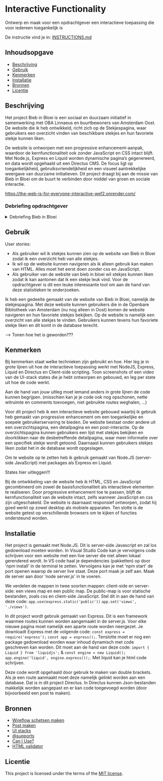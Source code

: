 # Interactive Functionality

Ontwerp en maak voor een opdrachtgever een interactieve toepassing die voor iedereen toegankelijk is

De instructie vind je in: [INSTRUCTIONS.md](https://github.com/fdnd-task/the-web-is-for-everyone-interactive-functionality/blob/main/docs/INSTRUCTIONS.md)


## Inhoudsopgave

  * [Beschrijving](#beschrijving)
  * [Gebruik](#gebruik)
  * [Kenmerken](#kenmerken)
  * [Installatie](#installatie)
  * [Bronnen](#bronnen)
  * [Licentie](#licentie)

## Beschrijving
<!-- Bij Beschrijving staat kort beschreven wat voor project het is en wat je hebt gemaakt -->
<!-- Voeg een mooie poster visual of video toe 📸 -->
<!-- Voeg een link toe naar GitHub Pages 🌐-->

Het project Bieb in Bloei is een sociaal en duurzaam initiatief in samenwerking met OBA Linnaeus en buurtbewoners van Amsterdam Oost. De website die ik heb ontwikkeld, richt zich op de Stekjespagina, waar gebruikers een overzicht vinden van beschikbare stekjes en hun favoriete stekje kunnen liken. 

De website is ontworpen met een progressive enhancement-aanpak, waardoor de kernfunctionaliteit ook zonder JavaScript en CSS intact blijft. Met Node.js, Express en Liquid worden dynamische pagina’s gegenereerd, en data wordt opgehaald uit een Directus CMS. De focus ligt op toegankelijkheid, gebruiksvriendelijkheid en een visueel aantrekkelijke weergave van duurzame initiatieven. Dit project draagt bij aan de missie van Bieb in Bloei om de buurt te verbinden door middel van groen en sociale interactie.

https://the-web-is-for-everyone-interactive-wef2.onrender.com/

### Debriefing opdrachtgever

<details><summary>Debriefing Bieb in Bloei</summary>

### Communicatie

#### Hoe gaan we communiceren?
- **Donderdag 13 maart 9.30 uur** op locatie sprint review: Linnaeusstraat 44, 1092 CL Amsterdam + rondleiding (Nazneen meevragen)
- **Mail opdrachtgever:** [m.j.gunsing@hva.nl](mailto:m.j.gunsing@hva.nl)

---

### Achtergrondinformatie

#### Wie is de opdrachtgever?
- **Bieb in Bloei (BiB)** is een sociaal groenproject dat is bedacht, opgezet en uitgevoerd door studenten van Living Lab Buurtcampus Oost (HvA) voor en met buurtbewoners in Amsterdam Oost, in samenwerking met OBA Linnaeus.
- Het is een **fysieke ontmoetingsplek** met een vast programma dat gaat draaien vanaf 26 maart, met een ondersteunende website die in de hoek ook op een pc staat voor bezoekers van de bieb.
- De website biedt een overzicht van duurzame projecten die zijn opgesteld door de Buurtcampus Oost. 
  - **Doel:** Samen de buurt duurzamer, gezonder en inclusiever maken. 
  - **Voorbeelden van projecten:** De Stekjes Bieb, De Zadenbieb en de Geveltuin.
- **Bieb in Bloei-hoek** in de bibliotheek van Amsterdam biedt informatie over alles wat te maken heeft met groen, zoals planten/stekjes ruilen, zonnepanelen laten plaatsen, zaden ruilen en boeken lezen over duurzaamheid.

---

### Opdrachtomschrijving & Doelstelling

#### Wat is het hoofddoel van de website?
De website speelt een centrale rol in het project Bieb in Bloei. Het hoofddoel is om de buurt dichter bij elkaar te brengen door middel van een **groene en sociale insteek**. Dit wordt bereikt door mensen te betrekken bij lokale groene initiatieven en het stimuleren van sociale cohesie.

#### Mogelijke verbeteringen voor de website:
- **Mascotte Harry**: Interactieve en speelse presentatie van informatie voor zowel jongeren als volwassenen.
- **Visueel aantrekkelijke duurzaamheid**: Groen en duurzaamheid moeten op een aantrekkelijke manier worden gepresenteerd zonder een ‘saaie’ uitstraling.
- **Sociale interactie**: Verhalen en ervaringen van buurtbewoners kunnen bijdragen aan de betrokkenheid.
- **Creatieve functionaliteiten**: Denk aan een **weather API** of andere interactieve elementen.
- **Functionele verbeteringen**: Gebruiksvriendelijke structuur met duidelijke code- en designconventies.
- **Laagdrempelige toegankelijkheid**: Extra uitleg over aanvragen van gemeentelijke zaken via de website.

#### Zijn er specifieke functies die jullie op de website willen hebben?
Er zijn geen verplichte functies vanuit de opdrachtgever, maar er is **volledige creatieve vrijheid** om innovatieve toevoegingen te bedenken.

#### Wat moeten we bereiken zodat de opdrachtgever tevreden is?
- Gebruik van de bestaande **styleguide**.
- **Dynamische data** implementeren (de website hoeft niet volledig af te zijn).

---

### Aanleiding

#### Waarom wordt deze opdracht nu ingediend?
- Studenten krijgen een **frisse blik** op de website en brengen mogelijke verbeteringen aan.
- **Bieb in Bloei** krijgt een vaste plek in de bibliotheek van Amsterdam, en de website moet relevant en interessant blijven.

---

### Oplevering
- **Gebruik van de styleguide** van Nazneen.
- **Oplevering via e-mail** met de desbetreffende **GitHub live-links**.

---

### Randvoorwaarden

#### Wat is noodzakelijk om te starten?
- Gebruik van **Node.js** voor het ophalen van data.
- Styling en functionaliteit toevoegen met **HTML, JavaScript en CSS**.
- **Sprint (serverside) duurt twee weken**.
- Nog te ontvangen **content** voor de Node.js-omgeving.

---

### Gebruikers van het eindresultaat

#### Eindgebruikers
- De website wordt beschikbaar gesteld op een **computer in de bibliotheek**.
- **Breed publiek** van alle leeftijden en achtergronden.

#### Wat willen ze bereiken?
- **Bieb in Bloei** zet zich in voor **sociale, groene en duurzame projecten** in Amsterdam Oost.
- De website **informeert bezoekers** over de initiatieven van Bieb in Bloei in de buurt.

---

### Relatie met andere projecten

**Bieb in Bloei werkt samen met:**
- **Gemeente Amsterdam**
- **Restaurant Elixer**
- **Buurtinitiatieven**
- **Weerproof.nl**
- (Zie de website voor partners)

Bieb in Bloei streeft naar **meer buurtcohesie** op het gebied van duurzaamheid en groen door samen te werken met deze partijen.

</details>

## Gebruik
User stories: 
- Als gebruiker wil ik stekjes kunnen zien op de website van Bieb in Bloei zodat ik een overzicht heb van alle stekjes.
- Ik wil op de website kunnen navigeren als ik alleen gebruik kan maken van HTML. Alles moet het eerst doen zonder css en JavaScript.
- Als gebruiker van de website van bieb in bloei wil stekjes kunnen liken zodat ik kan aantonen dat ik een stekje leuk vind. Voor de opdrachtgever is dit een leuke interessante tool om aan de hand van deze statistieken te onderzoeken.

Ik heb een gedeelte gemaakt van de website van Bieb in Bloei, namelijk de stekjespagina. Met deze website kunnen gebruikers die in de Openbare Bibliotheek van Amsterdam (nu nog alleen in Oost) komen de website navigeren en hun favoriete stekjes bekijken. Op de website is namelijk een overzicht van alle stekjes te vinden. Gebruikers kunnen tevens hun favoriete stekje liken en dit komt in de database terecht. 

--> Tonen hoe het is geworden???


## Kenmerken
<!-- Bij Kenmerken staat welke technieken zijn gebruikt en hoe. Wat is de HTML structuur? Wat zijn de belangrijkste dingen in CSS? Wat is er met JS gedaan en hoe? Misschien heb je iets met NodeJS gedaan, of heb je een framework of library gebruikt? -->

Bij kenmerken staat welke technieken zijn gebruikt en hoe. Hier leg je in grote lijnen uit hoe de interactieve toepassing werkt met NodeJS, Express, Liquid en Directus en Client-side scripting. Toon screenshots of een video van de UI-stack states die je hebt ontworpen en gebouwd, en leg per state uit hoe de code werkt.

Aan de hand van jouw uitleg moet iemand anders in grote lijnen de code kunnen begrijpen. (misschien kan je je code ook nog opschonen, nette witruimte en comments toevoegen, niet gebruikte routes weghalen, ...)


Voor dit project heb ik een interactieve website gebouwd waarbij ik gebruik heb gemaakt van progressive enhancement om een toegankelijke en soepele gebruikerservaring te bieden. De website bestaat onder andere uit een overzichtspagina, een detailpagina en een post-interactie. Op de overzichtspagina kunnen gebruikers een lijst met stekjes bekijken en doorklikken naar de desbetreffende detailpagina, waar meer informatie over een specifiek stekje wordt getoond. Daarnaast kunnen gebruikers stekjes liken zodat het in de database wordt opgeslagen.

Om te website op te zetten heb ik gebruik gemaakt van Node.JS (server-side JavaScript) met packages als Express en Liquid.

States hier uitleggen!!!

Bij de ontwikkeling van de website heb ik HTML, CSS en JavaScript gecombineerd om zowel de basisfunctionaliteit als interactieve elementen te realiseren. Door progressive enhancement toe te passen, blijft de kernfunctionaliteit van de website intact, zelfs wanneer JavaScript en css zijn uitgeschakeld. De website is daarnaast responsief ontworpen, zodat hij goed werkt op zowel desktop als mobiele apparaten. Ten slotte is de website getest op verschillende browsers om te kijken of functies ondersteund worden.

## Installatie
<!-- Bij Installatie staat hoe een andere developer aan jouw repo kan werken -->

Het project is gemaakt met Node.JS. Dit is server-side Javascript en zal los gedownload moeten worden. In Visual Studio Code kan je vervolgens code schrijven voor een website met een live server die niet alleen lokaal gerendered wordt. In VS code haal je dependencies (pakketten) op door 'npm install' in de terminal te zetten. Vervolgens kan je met 'npm start' de port openen waarop de server live staat. Deze port maak je zelf aan. Maak de server aan door 'node server.js' in te voeren. 

We verdelen de mappen in twee soorten mappen: client-side en server-side: een views map en een public map. De public-map is voor statische bestanden, zoals css en client-side JavaScript. Stel dit in aan de hand van deze code: ```app.use(express.static('public'))``` ```app.set('views', './views')```.

In dit project wordt gebruik gemaakt van Express. Dit is een framework waarmee routes kunnen worden aangemaakt in de server.js. Voor elke nieuwe pagina moet namelijk een aparte route worden neergezet. Je downloadt Express met de volgende code: ```const express = require('express');``` ```const app = express();```. Tenslotte moet er nog een package gedownload worden waar inhoud dynamisch met code geschreven kan worden. Dit moet aan de hand van deze code: ```import { Liquid } from 'liquidjs';``` & ```const engine = new Liquid(); app.engine('liquid', engine.express());```. Met liquid kan je html code schrijven.

Deze code wordt opgehaald door gebruik te maken van double brackets. Als je een route aanmaakt moet deze namelijk gelinkt worden aan een database. Dat is in dit project Directus. In Directus kunnen Json-bestanden makkelijk worden aangepast en er kan code toegevoegd worden (door bijvoorbeeld een post te maken).


## Bronnen
- [Wireflow schetsen maken](https://github.com/fdnd-task/connect-your-tribe-squad-page/blob/main/docs/filteren-en-sorteren.md#wireflow-schetsen)
- [Post maken](https://github.com/fdnd-task/connect-your-tribe-squad-page/blob/main/docs/user-generated-content.md#oefenen-met-een-post)
- [UI stacks](https://github.com/fdnd-task/the-web-is-for-everyone-interactive-functionality/blob/main/docs/ui-states.md)
- [@supports](https://developer.mozilla.org/en-US/docs/Web/CSS/@supports)
- [Can I Use?](https://caniuse.com/)
- [HTML validator](https://validator.w3.org/)

## Licentie

This project is licensed under the terms of the [MIT license](./LICENSE).
